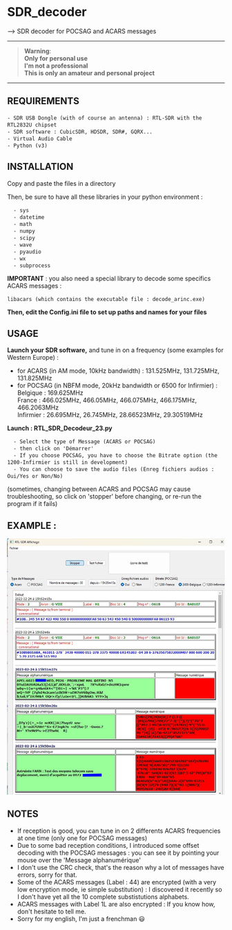 # SDR_decoder
--> SDR decoder for POCSAG and ACARS messages

---------
> __Warning__:  
<b>Only for personal use  
I'm not a professional  
This is only an amateur and personal project</b>  
---------

## REQUIREMENTS
```
- SDR USB Dongle (with of course an antenna) : RTL-SDR with the RTL2832U chipset
- SDR software : CubicSDR, HDSDR, SDR#, GQRX...
- Virtual Audio Cable
- Python (v3)
```

## **INSTALLATION**

Copy and paste the files in a directory

Then, be sure to have all these libraries in your python environment : 
```
  - sys
  - datetime
  - math
  - numpy
  - scipy
  - wave
  - pyaudio
  - wx
  - subprocess
```  
**IMPORTANT** : you also need a special library to decode some specifics ACARS messages :
  ```
  libacars (which contains the executable file : decode_arinc.exe)
  ```
 
<b>Then, edit the Config.ini file to set up paths and names for your files</b>


## USAGE

**Launch your SDR software,** 
  and tune in on a frequency (some examples for Western Europe) :
  - for ACARS (in AM mode, 10kHz bandwidth) : 131.525MHz, 131.725MHz, 131.825MHz
  - for POCSAG (in NBFM mode, 20kHz bandwidth or 6500 for Infirmier) :  
    Belgique : 169.625MHz  
    France : 466.025MHz, 466.05MHz, 466.075MHz, 466.175MHz, 466.2063MHz  
    Infirmier : 26.695MHz, 26.745MHz, 28.66523MHz, 29.30519MHz  

**Launch : RTL_SDR_Decodeur_23.py**
```
  - Select the type of Message (ACARS or POCSAG)
  - then click on 'Démarrer'  
  - If you choose POCSAG, you have to choose the Bitrate option (the 1200-Infirmier is still in development)
  - You can choose to save the audio files (Enreg fichiers audios : Oui/Yes or Non/No)
  ```
(sometimes, changing between ACARS and POCSAG may cause troubleshooting, so click on 'stopper' before changing, or re-run the program if it fails)  

## EXAMPLE :
![Screenshot des exemples de messages reçus](/POCSAG_ACARS_Messages_Exemples.jpg)


## NOTES
- If reception is good, you can tune in on 2 differents ACARS frequencies at one time (only one for POCSAG messages)
- Due to some bad reception conditions, I introduced some offset decoding with the POCSAG messages : you can see it by pointing your mouse over the 'Message alphanumérique' 
- I don't use the CRC check, that's the reason why a lot of messages have errors, sorry for that.
- Some of the ACARS messages (Label : 44) are encrypted (with a very low encryption mode, ie simple substitution) : I discovered it recently so I don't have yet all the 10 complete substistutions alphabets.
- ACARS messages with Label 1L are also encrypted : If you know how, don't hesitate to tell me.
- Sorry for my english, I'm just a frenchman :smiley:
